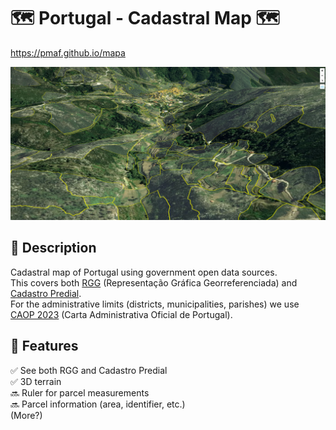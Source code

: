 # 🗺️ Portugal - Cadastral Map 🗺️

https://pmaf.github.io/mapa

<img src="mapa.png" alt="drawing" width="600" position="center"/>

## 📝 Description
Cadastral map of Portugal using government open data sources.\
This covers both [RGG](https://dados.gov.pt/pt/datasets/representacao-grafica-georreferenciada/) (Representação Gráfica Georreferenciada) and [Cadastro Predial](https://dados.gov.pt/pt/datasets/cadastro-predial/).\
For the administrative limits (districts, municipalities, parishes) we use [CAOP 2023](https://dados.gov.pt/pt/datasets/carta-administrativa-oficial-de-portugal-caop2023-continente/) (Carta Administrativa Oficial de Portugal).

## 🚀 Features
✅ See both RGG and Cadastro Predial\
✅ 3D terrain\
🔜 Ruler for parcel measurements\
🔜 Parcel information (area, identifier, etc.)\
(More?)
